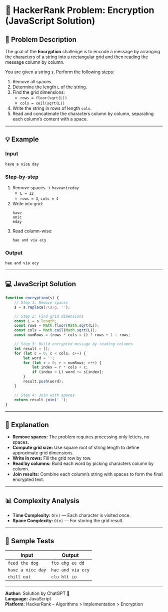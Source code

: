 # 🧩 HackerRank Problem: Encryption (JavaScript Solution)

## 📝 Problem Description
The goal of the **Encryption** challenge is to encode a message by arranging the characters of a string into a rectangular grid and then reading the message column by column.

You are given a string `s`. Perform the following steps:
1. Remove all spaces.
2. Determine the length `L` of the string.
3. Find the grid dimensions:
   - `rows = floor(sqrt(L))`
   - `cols = ceil(sqrt(L))`
4. Write the string in rows of length `cols`.
5. Read and concatenate the characters column by column, separating each column’s content with a space.

---

## 💡 Example

### Input
```
have a nice day
```

### Step-by-step
1. Remove spaces → `haveaniceday`  
   - `L = 12`
   - `rows = 3`, `cols = 4`
2. Write into grid:
   ```
   have
   anic
   eday
   ```
3. Read column-wise:
   ```
   hae and via ecy
   ```

### Output
```
hae and via ecy
```

---

## 💻 JavaScript Solution

```js
function encryption(s) {
    // Step 1: Remove spaces
    s = s.replace(/\s/g, '');

    // Step 2: Find grid dimensions
    const L = s.length;
    const rows = Math.floor(Math.sqrt(L));
    const cols = Math.ceil(Math.sqrt(L));
    const numRows = (rows * cols < L) ? rows + 1 : rows;

    // Step 3: Build encrypted message by reading columns
    let result = [];
    for (let c = 0; c < cols; c++) {
        let word = '';
        for (let r = 0; r < numRows; r++) {
            let index = r * cols + c;
            if (index < L) word += s[index];
        }
        result.push(word);
    }

    // Step 4: Join with spaces
    return result.join(' ');
}
```

---

## 🧠 Explanation

- **Remove spaces:** The problem requires processing only letters, no spaces.
- **Compute grid size:** Use square root of string length to define approximate grid dimensions.
- **Write in rows:** Fill the grid row by row.
- **Read by columns:** Build each word by picking characters column by column.
- **Join results:** Combine each column’s string with spaces to form the final encrypted text.

---

## 📊 Complexity Analysis
- **Time Complexity:** `O(n)` — Each character is visited once.
- **Space Complexity:** `O(n)` — For storing the grid result.

---

## 🧪 Sample Tests

| Input | Output |
|-------|---------|
| `feed the dog` | `fto ehg ee dd` |
| `have a nice day` | `hae and via ecy` |
| `chill out` | `clu hlt io` |

---

**Author:** Solution by ChatGPT 🧠  
**Language:** JavaScript  
**Platform:** HackerRank – Algorithms > Implementation > Encryption
